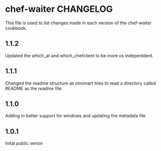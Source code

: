 chef-waiter CHANGELOG
=========================

This file is used to list changes made in each version of the chef-waiter cookbook.

1.1.2
-------

Updated the which_at and which_chefclient to be more os indepentdent.

1.1.1
-------

Changed the readme structure as minimart tries to read a directory called README as the readme file.

1.1.0
-------

Adding in better support for windows and updating the metadata file

1.0.1
-------

Inital public verion
